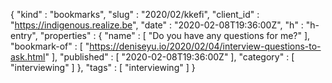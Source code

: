 {
  "kind" : "bookmarks",
  "slug" : "2020/02/kkefi",
  "client_id" : "https://indigenous.realize.be",
  "date" : "2020-02-08T19:36:00Z",
  "h" : "h-entry",
  "properties" : {
    "name" : [ "Do you have any questions for me?" ],
    "bookmark-of" : [ "https://deniseyu.io/2020/02/04/interview-questions-to-ask.html" ],
    "published" : [ "2020-02-08T19:36:00Z" ],
    "category" : [ "interviewing" ]
  },
  "tags" : [ "interviewing" ]
}
